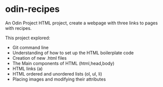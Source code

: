 # odin-recipes

An Odin Project HTML project, create a webpage with three links to pages with recipes.

This project explored:
- Git command line
- Understanding of how to set up the HTML boilerplate code
- Creation of new .html files
- The Main components of HTML (html,head,body)
- HTML links (a)
- HTML ordered and unordered lists (ol, ul, li)
- Placing images and modifying their attributes
